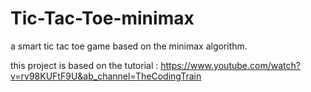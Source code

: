 # Tic-Tac-Toe-minimax
a smart tic tac toe game based on the minimax algorithm.

this project is based on the tutorial : https://www.youtube.com/watch?v=rv98KUFtF9U&ab_channel=TheCodingTrain
